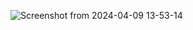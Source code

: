 ![Screenshot from 2024-04-09 13-53-14](https://github.com/EeviLuukkonen/devops-with-docker/assets/75749790/7a1666d0-f2cc-4fb9-8c03-9579d3a3b2a7)
